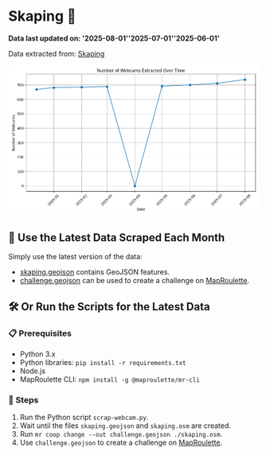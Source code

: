 # Skaping 🎥

**Data last updated on: '2025-08-01''2025-07-01''2025-06-01'**

Data extracted from: [Skaping](https://www.skaping.com)

![History Diagram](webcam_count_history.png?img_date='2025-08-01''2025-07-01''2025-06-01')

## 📅 Use the Latest Data Scraped Each Month

Simply use the latest version of the data:
- [skaping.geojson](skaping.geojson) contains GeoJSON features.
- [challenge.geojson](challenge.geojson) can be used to create a challenge on [MapRoulette](https://maproulette.org/).

## 🛠️ Or Run the Scripts for the Latest Data

### 📋 Prerequisites
- Python 3.x
- Python libraries: `pip install -r requirements.txt`
- Node.js
- MapRoulette CLI: `npm install -g @maproulette/mr-cli`

### 🔧 Steps
1. Run the Python script `scrap-webcam.py`.
2. Wait until the files `skaping.geojson` and `skaping.osm` are created.
3. Run `mr coop change --out challenge.geojson ./skaping.osm`.
4. Use `challenge.geojson` to create a challenge on [MapRoulette](https://maproulette.org/).
